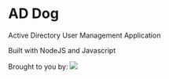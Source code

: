 # AD Dog
 
Active Directory User Management Application

Built with NodeJS and Javascript

Brought to you by:
<img src="https://sc.dog/includes/logo.png">
